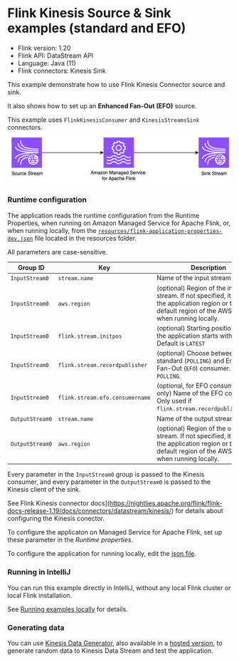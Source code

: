 # Flink Kinesis Source & Sink examples (standard and EFO)

* Flink version: 1.20
* Flink API: DataStream API
* Language: Java (11)
* Flink connectors: Kinesis Sink


This example demonstrate how to use Flink Kinesis Connector source and sink.

It also shows how to set up an **Enhanced Fan-Out (EFO)** source.

This example uses `FlinkKinesisConsumer` and `KinesisStreamsSink` connectors.

![Flink Example](images/flink-kinesis-example.png)

### Runtime configuration

The application reads the runtime configuration from the Runtime Properties, when running on Amazon Managed Service for Apache Flink,
or, when running locally, from the [`resources/flink-application-properties-dev.json`](resources/flink-application-properties-dev.json) file located in the resources folder.

All parameters are case-sensitive.

| Group ID        | Key           | Description               | 
|-----------------|---------------|---------------------------|
| `InputStream0`  | `stream.name` | Name of the input stream  |
| `InputStream0`  | `aws.region`  | (optional) Region of the input stream. If not specified, it will use the application region or the default region of the AWS profile, when running locally. |
| `InputStream0`  | `flink.stream.initpos ` | (optional) Starting position when the application starts with no state. Default is `LATEST`|
| `InputStream0` | `flink.stream.recordpublisher` | (optional) Choose between standard (`POLLING`) and Enhanced Fan-Out (`EFO`) consumer. Default is `POLLING`. |
| `InputStream0` | `flink.stream.efo.consumername` | (optional, for EFO consumer mode only) Name of the EFO consumer. Only used if `flink.stream.recordpublisher=EFO`. |
| `OutputStream0` | `stream.name` | Name of the output stream |
| `OutputStream0`  | `aws.region`  | (optional) Region of the output stream. If not specified, it will use the application region or the default region of the AWS profile, when running locally. |

Every parameter in the `InputStream0` group is passed to the Kinesis consumer, and every parameter in the `OutputStream0` is passed to the Kinesis client of the sink.

See Flink Kinesis connector docs](https://nightlies.apache.org/flink/flink-docs-release-1.19/docs/connectors/datastream/kinesis/) for details about configuring the Kinesis conector.

To configure the applicaton on Managed Service for Apache Flink, set up these parameter in the *Runtime properties*.

To configure the application for running locally, edit the [json file](resources/flink-application-properties-dev.json).

### Running in IntelliJ

You can run this example directly in IntelliJ, without any local Flink cluster or local Flink installation.

See [Running examples locally](../running-examples-locally.md) for details.

### Generating data

You can use [Kinesis Data Generator](https://github.com/awslabs/amazon-kinesis-data-generator), 
also available in a [hosted version](https://awslabs.github.io/amazon-kinesis-data-generator/web/producer.html),
to generate random data to Kinesis Data Stream and test the application.
